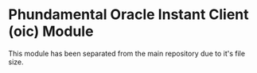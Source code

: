 # Phundamental Oracle Instant Client (oic) Module

This module has been separated from the main repository due to it's file size.
